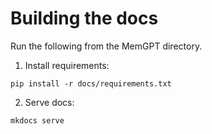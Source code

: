 # Building the docs 

Run the following from the MemGPT directory. 

1. Install requirements: 
```
pip install -r docs/requirements.txt
```

2. Serve docs: 
```
mkdocs serve
```
